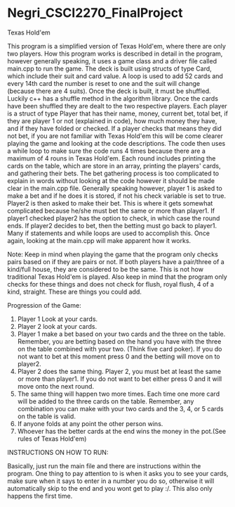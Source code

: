 # Negri_CSCI2270_FinalProject
Texas Hold'em


This program is a simplified version of Texas Hold'em, where there are only two players. How this program works is described in detail in the program, however generally speaking, it uses a game class and a driver file called main.cpp to run the game. The deck is built using structs of type Card, which include their suit and card value. A loop is used to add 52 cards and every 14th card the number is reset to one and the suit will change (because there are 4 suits). Once the deck is built, it must be shuffled. Luckily c++ has a shuffle method in the algorithm library. Once the cards have been shuffled they are dealt to the two respective players. Each player is a struct of type Player that has their name, money, current bet, total bet, if they are player 1 or not (explained in code), how much money they have, and if they have folded or checked. If a player checks that means they did not bet, if you are not familiar with Texas Hold'em this will be come clearer playing the game and looking at the code descriptions. The code then uses a while loop to make sure the code runs 4 times because there are a maximum of 4 rouns in Texas Hold'em. Each round includes printing the cards on the table, which are store in an array, printing the players' cards, and gathering their bets. The bet gathering process is too complicated to explain in words without looking at the code however it should be made clear in the main.cpp file. Generally speaking however, player 1 is asked to make a bet and if he does it is stored, if not his check variable is set to true. Player2 is then asked to make their bet. This is where it gets somewhat complicated because he/she must bet the same or more than player1. If player1 checked player2 has the option to check, in which case the round ends. If player2 decides to bet, then the betting must go back to player1. Many if statements and while loops are used to accomplish this. Once again, looking at the main.cpp will make apparent how it works. 

Note: Keep in mind when playing the game that the program only checks pairs based on if they are pairs or not. If both players have a pair/three of a kind/full house, they are considered to be the same. This is not how traditional Texas Hold'em is played. Also keep in mind that the program only checks for these things and does not check for flush, royal flush, 4 of a kind, straight. These are things you could add.


Progression of the Game:

1. Player 1 Look at your cards.
2. Player 2 look at your cards.
3. Player 1 make a bet based on your two cards and the three on the table. Remember, you are betting based on the hand you have with the three on the table combined with your two. (Think five card poker). If you do not want to bet at this moment press 0 and the betting will move on to player2.
4. Player 2 does the same thing. Player 2, you must bet at least the same or more than player1. If you do not want to bet either press 0 and it will move onto the next round.
5. The same thing will happen two more times. Each time one more card will be added to the three cards on the table. Remember, any combination you can make with your two cards and the 3, 4, or 5 cards on the table is valid.
6. If anyone folds at any point the other person wins.
7. Whoever has the better cards at the end wins the money in the pot.(See rules of Texas Hold'em)

INSTRUCTIONS ON HOW TO RUN:

Basically, just run the main file and there are instructions within the program. One thing to pay attention to is when it asks you to see your cards, make sure when it says to enter in a number you do so, otherwise it will automatically skip to the end and you wont get to play :/. This also only happens the first time.



